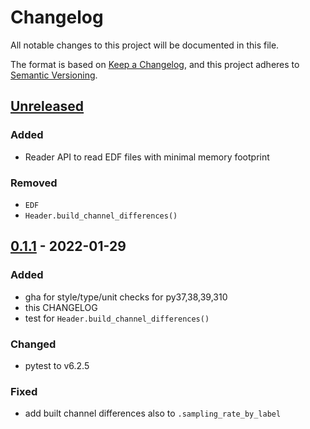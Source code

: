 # Changelog
All notable changes to this project will be documented in this file.

The format is based on [Keep a Changelog](https://keepachangelog.com/en/1.0.0/),
and this project adheres to [Semantic Versioning](https://semver.org/spec/v2.0.0.html).

## [Unreleased]

### Added

- Reader API to read EDF files with minimal memory footprint

### Removed

- `EDF`
- `Header.build_channel_differences()`

## [0.1.1] - 2022-01-29

### Added

- gha for style/type/unit checks for py37,38,39,310
- this CHANGELOG
- test for `Header.build_channel_differences()`

### Changed

- pytest to v6.2.5

### Fixed

- add built channel differences also to `.sampling_rate_by_label`


[Unreleased]: https://github.com/jusjusjus/edfpy/compare/v0.1.1...HEAD
[0.1.1]: https://github.com/jusjusjus/edfpy/compare/v0.1.0...v0.1.1
[0.1.0]: https://github.com/jusjusjus/edfpy/releases/tag/v0.1.0
